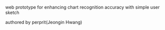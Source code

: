 web prototype for enhancing chart recognition accuracy with simple user sketch

authored by perprit(Jeongin Hwang)
